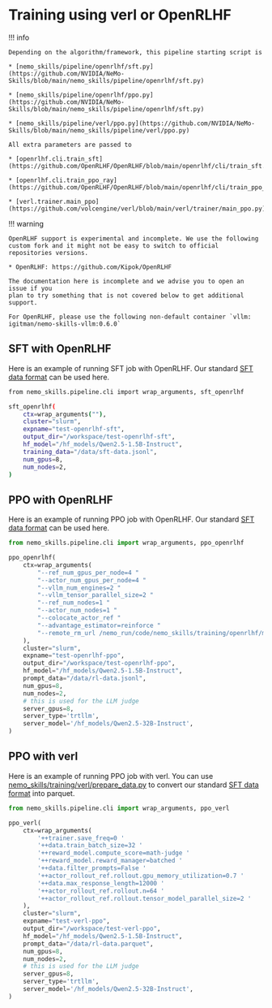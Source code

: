 # Training using verl or OpenRLHF

!!! info

    Depending on the algorithm/framework, this pipeline starting script is

    * [nemo_skills/pipeline/openrlhf/sft.py](https://github.com/NVIDIA/NeMo-Skills/blob/main/nemo_skills/pipeline/openrlhf/sft.py)

    * [nemo_skills/pipeline/openrlhf/ppo.py](https://github.com/NVIDIA/NeMo-Skills/blob/main/nemo_skills/pipeline/openrlhf/sft.py)

    * [nemo_skills/pipeline/verl/ppo.py](https://github.com/NVIDIA/NeMo-Skills/blob/main/nemo_skills/pipeline/verl/ppo.py)

    All extra parameters are passed to

    * [openrlhf.cli.train_sft](https://github.com/OpenRLHF/OpenRLHF/blob/main/openrlhf/cli/train_sft.py)

    * [openrlhf.cli.train_ppo_ray](https://github.com/OpenRLHF/OpenRLHF/blob/main/openrlhf/cli/train_ppo_ray.py)

    * [verl.trainer.main_ppo](https://github.com/volcengine/verl/blob/main/verl/trainer/main_ppo.py)

!!! warning

    OpenRLHF support is experimental and incomplete. We use the following
    custom fork and it might not be easy to switch to official repositories versions.

    * OpenRLHF: https://github.com/Kipok/OpenRLHF

    The documentation here is incomplete and we advise you to open an issue if you
    plan to try something that is not covered below to get additional support.

    For OpenRLHF, please use the following non-default container `vllm: igitman/nemo-skills-vllm:0.6.0`

## SFT with OpenRLHF

Here is an example of running SFT job with OpenRLHF.
Our standard [SFT data format](./training.md#preparing-the-data) can be
used here.

```bash
from nemo_skills.pipeline.cli import wrap_arguments, sft_openrlhf

sft_openrlhf(
    ctx=wrap_arguments(""),
    cluster="slurm",
    expname="test-openrlhf-sft",
    output_dir="/workspace/test-openrlhf-sft",
    hf_model="/hf_models/Qwen2.5-1.5B-Instruct",
    training_data="/data/sft-data.jsonl",
    num_gpus=8,
    num_nodes=2,
)
```

## PPO with OpenRLHF

Here is an example of running PPO job with OpenRLHF.
Our standard [SFT data format](./training.md#preparing-the-data) can be
used here.

```python
from nemo_skills.pipeline.cli import wrap_arguments, ppo_openrlhf

ppo_openrlhf(
    ctx=wrap_arguments(
        "--ref_num_gpus_per_node=4 "
        "--actor_num_gpus_per_node=4 "
        "--vllm_num_engines=2 "
        "--vllm_tensor_parallel_size=2 "
        "--ref_num_nodes=1 "
        "--actor_num_nodes=1 "
        "--colocate_actor_ref "
        "--advantage_estimator=reinforce "
        "--remote_rm_url /nemo_run/code/nemo_skills/training/openrlhf/math_reward.py "
    ),
    cluster="slurm",
    expname="test-openrlhf-ppo",
    output_dir="/workspace/test-openrlhf-ppo",
    hf_model="/hf_models/Qwen2.5-1.5B-Instruct",
    prompt_data="/data/rl-data.jsonl",
    num_gpus=8,
    num_nodes=2,
    # this is used for the LLM judge
    server_gpus=8,
    server_type='trtllm',
    server_model='/hf_models/Qwen2.5-32B-Instruct',
)
```

## PPO with verl

Here is an example of running PPO job with verl.
You can use [nemo_skills/training/verl/prepare_data.py](https://github.com/NVIDIA/NeMo-Skills/blob/main/nemo_skills/training/verl/prepare_data.py) to convert
our standard [SFT data format](./training.md#preparing-the-data) into parquet.

```python
from nemo_skills.pipeline.cli import wrap_arguments, ppo_verl

ppo_verl(
    ctx=wrap_arguments(
        '++trainer.save_freq=0 '
        '++data.train_batch_size=32 '
        '++reward_model.compute_score=math-judge '
        '++reward_model.reward_manager=batched '
        '++data.filter_prompts=False '
        '++actor_rollout_ref.rollout.gpu_memory_utilization=0.7 '
        '++data.max_response_length=12000 '
        '++actor_rollout_ref.rollout.n=64 '
        '++actor_rollout_ref.rollout.tensor_model_parallel_size=2 '
    ),
    cluster="slurm",
    expname="test-verl-ppo",
    output_dir="/workspace/test-verl-ppo",
    hf_model="/hf_models/Qwen2.5-1.5B-Instruct",
    prompt_data="/data/rl-data.parquet",
    num_gpus=8,
    num_nodes=2,
    # this is used for the LLM judge
    server_gpus=8,
    server_type='trtllm',
    server_model='/hf_models/Qwen2.5-32B-Instruct',
)
```